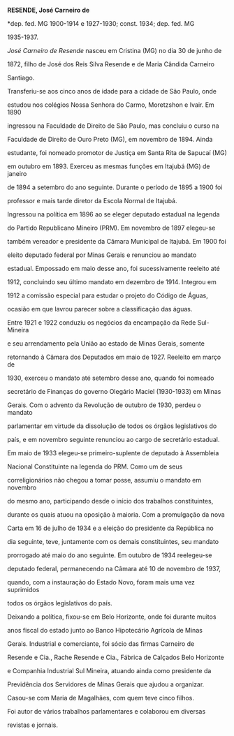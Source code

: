 **RESENDE, José Carneiro de**



\*dep. fed. MG 1900-1914 e 1927-1930; const. 1934; dep. fed. MG

1935-1937.



*José Carneiro de Resende* nasceu em Cristina (MG) no dia 30 de junho de

1872, filho de José dos Reis Silva Resende e de Maria Cândida Carneiro

Santiago.



Transferiu-se aos cinco anos de idade para a cidade de São Paulo, onde

estudou nos colégios Nossa Senhora do Carmo, Moretzshon e Ivair. Em 1890

ingressou na Faculdade de Direito de São Paulo, mas concluiu o curso na

Faculdade de Direito de Ouro Preto (MG), em novembro de 1894. Ainda

estudante, foi nomeado promotor de Justiça em Santa Rita de Sapucaí (MG)

em outubro em 1893. Exerceu as mesmas funções em Itajubá (MG) de janeiro

de 1894 a setembro do ano seguinte. Durante o período de 1895 a 1900 foi

professor e mais tarde diretor da Escola Normal de Itajubá.



Ingressou na política em 1896 ao se eleger deputado estadual na legenda

do Partido Republicano Mineiro (PRM). Em novembro de 1897 elegeu-se

também vereador e presidente da Câmara Municipal de Itajubá. Em 1900 foi

eleito deputado federal por Minas Gerais e renunciou ao mandato

estadual. Empossado em maio desse ano, foi sucessivamente reeleito até

1912, concluindo seu último mandato em dezembro de 1914. Integrou em

1912 a comissão especial para estudar o projeto do Código de Águas,

ocasião em que lavrou parecer sobre a classificação das águas.



Entre 1921 e 1922 conduziu os negócios da encampação da Rede Sul-Mineira

e seu arrendamento pela União ao estado de Minas Gerais, somente

retornando à Câmara dos Deputados em maio de 1927. Reeleito em março de

1930, exerceu o mandato até setembro desse ano, quando foi nomeado

secretário de Finanças do governo Olegário Maciel (1930-1933) em Minas

Gerais. Com o advento da Revolução de outubro de 1930, perdeu o mandato

parlamentar em virtude da dissolução de todos os órgãos legislativos do

país, e em novembro seguinte renunciou ao cargo de secretário estadual.



Em maio de 1933 elegeu-se primeiro-suplente de deputado à Assembleia

Nacional Constituinte na legenda do PRM. Como um de seus

correligionários não chegou a tomar posse, assumiu o mandato em novembro

do mesmo ano, participando desde o início dos trabalhos constituintes,

durante os quais atuou na oposição à maioria. Com a promulgação da nova

Carta em 16 de julho de 1934 e a eleição do presidente da República no

dia seguinte, teve, juntamente com os demais constituintes, seu mandato

prorrogado até maio do ano seguinte. Em outubro de 1934 reelegeu-se

deputado federal, permanecendo na Câmara até 10 de novembro de 1937,

quando, com a instauração do Estado Novo, foram mais uma vez suprimidos

todos os órgãos legislativos do país.



Deixando a política, fixou-se em Belo Horizonte, onde foi durante muitos

anos fiscal do estado junto ao Banco Hipotecário Agrícola de Minas

Gerais. Industrial e comerciante, foi sócio das firmas Carneiro de

Resende e Cia., Rache Resende e Cia., Fábrica de Calçados Belo Horizonte

e Companhia Industrial Sul Mineira, atuando ainda como presidente da

Previdência dos Servidores de Minas Gerais que ajudou a organizar.



Casou-se com Maria de Magalhães, com quem teve cinco filhos.



Foi autor de vários trabalhos parlamentares e colaborou em diversas

revistas e jornais.



